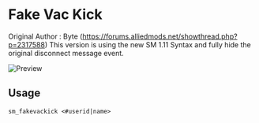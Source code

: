 # Fake Vac Kick

Original Author : Byte (https://forums.alliedmods.net/showthread.php?p=2317588)
This version is using the new SM 1.11 Syntax and fully hide the original disconnect message event.

![Preview](https://forums.alliedmods.net/image-proxy/d7aa7143a6bbca05f20fc4823abf26963fdc213e/687474703a2f2f692e696d6775722e636f6d2f674d7a593245472e706e67)

## Usage
```
sm_fakevackick <#userid|name>
```